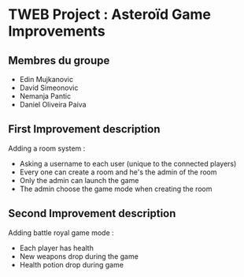 # TWEB Project : Asteroïd Game Improvements


## Membres du groupe

- Edin Mujkanovic
- David Simeonovic
- Nemanja Pantic
- Daniel Oliveira Paiva


## First Improvement description 

Adding a room system :

- Asking a username to each user (unique to the connected players)
- Every one can create a room and he's the admin of the room
- Only the admin can launch the game
- The admin choose the game mode when creating the room



## Second Improvement description

Adding battle royal game mode :

- Each player has health
- New weapons drop during the game
- Health potion drop during game